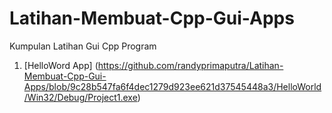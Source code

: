 # Latihan-Membuat-Cpp-Gui-Apps
Kumpulan Latihan Gui Cpp Program
1. [HelloWord App] (https://github.com/randyprimaputra/Latihan-Membuat-Cpp-Gui-Apps/blob/9c28b547fa6f4dec1279d923ee621d37545448a3/HelloWorld/Win32/Debug/Project1.exe) 
